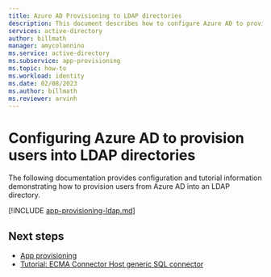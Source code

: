 ```yaml
---
title: Azure AD Provisioning to LDAP directories
description: This document describes how to configure Azure AD to provision users into an LDAP directory.
services: active-directory
author: billmath
manager: amycolannino
ms.service: active-directory
ms.subservice: app-provisioning
ms.topic: how-to
ms.workload: identity
ms.date: 02/08/2023
ms.author: billmath
ms.reviewer: arvinh
---
```


# Configuring Azure AD to provision users into LDAP directories
The following documentation provides configuration and tutorial information demonstrating how to provision users from Azure AD into an LDAP directory.  


[!INCLUDE [app-provisioning-ldap.md](../../../includes/app-provisioning-ldap.md)]

## Next steps

- [App provisioning](user-provisioning.md)
- [Tutorial: ECMA Connector Host generic SQL connector](tutorial-ecma-sql-connector.md)
